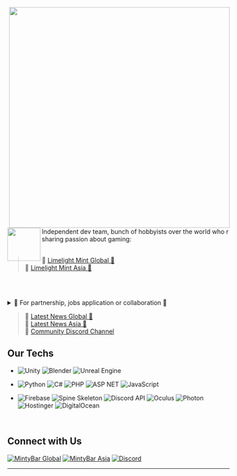 <p float="right">
  <img src='https://bunbun.cloud/assets/images/banner-bg.png' width='500' align="right">
  <p float="right">
 
  <a href="https://mentallystable4sure.dev/"><img src='https://mentallystable4sure.dev/assets/images/features-icon-1.png' width='75' align="left"></a>
  
Independent dev team, bunch of hobbyists over the world who r sharing passion about gaming: <br><br>
>  🍋 [Limelight Mint Global 🍋](https://limelightmint.global) <br> 🥝 [Limelight Mint Asia 🥝](https://limelightmint.asia)

  <br><br>
  
  <details>
  <summary>💬 For partnership, jobs application or collaboration 💬</summary>
    
  > Partnership that touches our cloud-system or takes a lot of resource (such as: hosting your app, site, html5 game, isolated backend core, API services or databases):
    
  ```
  corp@bunbun.cloud
  ```

  > Partnership that touches our projects/our universe/ecosystem.
  ```
  partnership@limelightmint.global
  partnership@limelightmint.asia
  ```

  <hr>
  
  > Global:
  ```
  corp@limelightmint.global
  ```

  > Asia:
  ```
  corp@limelightmint.asia
  ```
  </details>

  > 💌 [Latest News Global 🍋](https://mintybar.limelight.global/) <br> 💌 [Latest News Asia 🥝](https://mintybar.limelight.asia/) <br> 💌 [Community Discord Channel](https://discord.gg/limelight-mint)
  </p>
</p>
    
  ## Our Techs
    
- ![Unity](https://img.shields.io/badge/-Unity-black?style=for-the-badge&logo=unity)
  ![Blender](https://img.shields.io/badge/-Blender-red?style=for-the-badge&logo=blender&logoColor=white)
  ![Unreal Engine](https://img.shields.io/badge/-Unreal-black?style=for-the-badge&logo=unreal-engine)
  
- ![Python](https://img.shields.io/badge/Python-14354c?style=for-the-badge&logo=python&logoColor=ffffff)
  ![C#](https://img.shields.io/badge/Csharp-%230175C2.svg?style=for-the-badge&logo=csharp&logoColor=white)
  ![PHP](https://img.shields.io/badge/php-000000.svg?style=for-the-badge&logo=php&logoColor=8564d9)
  ![ASP NET](https://img.shields.io/badge/asp.net-000000.svg?style=for-the-badge&logo=dotnet&logoColor=blue)
  ![JavaScript](https://img.shields.io/badge/javascript-000000.svg?style=for-the-badge&logo=javascript&logoColor=yellow)
  
- ![Firebase](https://img.shields.io/badge/Firebase-F4A460.svg?style=for-the-badge&logo=Firebase&logoColor=white)
  ![Spine Skeleton](https://img.shields.io/badge/Spine-Skeleton-%2302569B.svg?style=for-the-badge&logo=spine&logoColor=white)
  ![Discord API](https://img.shields.io/badge/Discord-API-%2302569B.svg?style=for-the-badge&logo=discord&logoColor=white)
  ![Oculus](https://img.shields.io/badge/Oculus-000000.svg?style=for-the-badge&logo=oculus&logoColor=white)
  ![Photon](https://img.shields.io/badge/Photon-%2302569B.svg?style=for-the-badge&logo=Photon&logoColor=white)
  ![Hostinger](https://img.shields.io/badge/Hostinger-%230167ff.svg?style=for-the-badge&logo=hostinger&logoColor=white)
  ![DigitalOcean](https://img.shields.io/badge/DigitalOcean-%230167ff.svg?style=for-the-badge&logo=digitalOcean&logoColor=white)
  
  </p>
 </p>
 <br>
 
## Connect with Us

  [![MintyBar Global](https://img.shields.io/badge/MintyBar-Global-9370DB?&style=for-the-badge&logo=google-chrome&logoColor=white)](https://mintybar.limelight.global/)
  [![MintyBar Asia](https://img.shields.io/badge/MintyBar-Asia-9370DB?&style=for-the-badge&logo=google-chrome&logoColor=white)](https://mintybar.limelight.asia/)
  [![Discord](https://img.shields.io/badge/Discord-5865F2?style=for-the-badge&logo=discord&logoColor=white)](https://discord.gg/limelight-mint)

___

